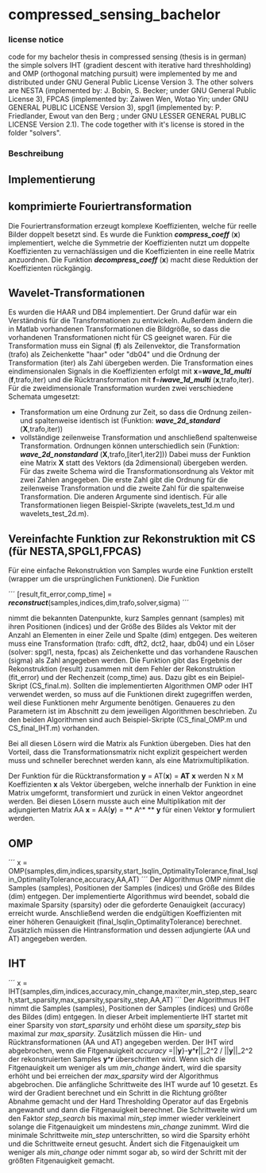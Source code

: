 # compressed_sensing_bachelor

### license notice

code for my bachelor thesis in compressed sensing (thesis is in german) 
the simple solvers IHT (gradient descent with iterative hard threshholding) and OMP (orthogonal matching pursuit) were implemented by me and distributed under GNU General Public License Version 3. 
The other solvers are NESTA (implemented by: J. Bobin, S. Becker; under GNU General Public License 3), FPCAS (implemented by: Zaiwen Wen, Wotao Yin; under GNU GENERAL PUBLIC LICENSE Version 3), spgl1 (implemented by: P. Friedlander, Ewout van den Berg ; under GNU LESSER GENERAL PUBLIC LICENSE Version 2.1). 
The code together with it's license is stored in the folder "solvers".

### Beschreibung

## Implementierung

## komprimierte Fouriertransformation
Die Fouriertransformation erzeugt komplexe Koeffizienten, welche für reelle Bilder doppelt besetzt sind. Es wurde die Funktion ***compress_coeff*** (**x**) implementiert, welche die Symmetrie der Koeffizienten nutzt um doppelte Koeffizienten zu vernachlässigen und die Koeffizienten in eine reelle Matrix anzuordnen. Die Funktion ***decompress_coeff*** (**x**) macht diese Reduktion der Koeffizienten rückgängig.

## Wavelet-Transformationen

Es wurden die HAAR und DB4 implementiert. Der Grund dafür war ein Verständnis für die Transformationen zu entwickeln. Außerdem ändern die in Matlab vorhandenen Transformationen die Bildgröße, so dass die vorhandenen Transformationen nicht für CS geeignet waren. Für die Transformation muss ein Signal (**f**) als Zeilenvektor, die Transformation (trafo) als Zeichenkette "haar" oder "db04" und die Ordnung der Transformation (iter) als Zahl übergeben werden. Die Transformation eines eindimensionalen Signals in die Koeffizienten erfolgt mit **x**=***wave_1d_multi*** (**f**,trafo,iter) und die Rücktransformation mit **f**=***iwave_1d_multi*** (**x**,trafo,iter). Für die zweidimensionale Transformation wurden zwei verschiedene Schemata umgesetzt:
- Transformation um eine Ordnung zur Zeit, so dass die Ordnung zeilen- und spaltenweise identisch ist (Funktion: ***wave_2d_standard*** (**X**,trafo,iter))
- vollständige zeilenweise Transformation und anschließend spaltenweise Transformation. Ordnungen können unterschiedlich sein (Funktion: ***wave_2d_nonstandard*** (**X**,trafo,[iter1,iter2]))
Dabei muss der Funktion eine Matrix **X** statt des Vektors (da 2dimensional) übergeben werden.
Für das zweite Schema wird die Transformationsordnung als Vektor mit zwei Zahlen angegeben. Die erste Zahl gibt die Ordnung für die zeilenweise Transformation und die zweite Zahl für die spaltenweise Transformation. Die anderen Argumente sind identisch.
Für alle Transformationen liegen Beispiel-Skripte (wavelets_test_1d.m und wavelets_test_2d.m).

## Vereinfachte Funktion zur Rekonstruktion mit CS (für NESTA,SPGL1,FPCAS)

Für eine einfache Rekonstruktion von Samples wurde eine Funktion erstellt (wrapper um die ursprünglichen Funktionen). Die Funktion

´´´
[result,fit_error,comp_time] = ***reconstruct***(samples,indices,dim,trafo,solver,sigma)
´´´

nimmt die bekannten Datenpunkte, kurz Samples gennant (samples) mit ihren Positionen (indices) und der Größe des Bildes als Vektor mit der Anzahl an Elementen in einer Zeile und Spalte (dim) entgegen. Des weiteren muss eine Transformation (trafo: cdft, dft2, dct2, haar, db04) und ein Löser (solver: spgl1, nesta, fpcas) als Zeichenkette und das vorhandene Rauschen (sigma) als Zahl angegeben werden. Die Funktion gibt das Ergebnis der Rekonstruktion (result) zusammen mit dem Fehler der Rekonstruktion (fit_error) und der Rechenzeit (comp_time) aus. Dazu gibt es ein Beipiel-Skript (CS_final.m). Sollten die implementierten Algorithmen OMP oder IHT verwendet werden, so muss auf die Funktionen direkt zugegriffen werden, weil diese Funktionen mehr Argumente benötigen. Genaueres zu den Parametern ist im Abschnitt zu dem jeweiligen Algorithmen beschrieben. Zu den beiden Algorithmen sind auch Beispiel-Skripte (CS_final_OMP.m und CS_final_IHT.m) vorhanden.

Bei all diesen Lösern wird die Matrix als Funktion übergeben. Dies hat den Vorteil, dass die Transformationsmatrix nicht explizit gespeichert werden muss und schneller berechnet werden kann, als eine Matrixmultiplikation.


Der Funktion für die Rücktransformation **y** = AT(**x**) = **AT** **x** werden N x M Koeffizienten **x** als Vektor übergeben, welche innerhalb der Funktion in eine Matrix umgeformt, transformiert und zurück in einen Vektor angeordnet werden.
Bei diesen Lösern musste auch eine Multiplikation mit der adjungierten Matrix AA **x** = AA(**y**) = ** A^* ** **y** für einen Vektor **y** formuliert werden.


## OMP

´´´
x = OMP(samples,dim,indices,sparsity,start_lsqlin_OptimalityTolerance,final_lsqlin_OptimalityTolerance,accuracy,AA,AT)
´´´
Der Algorithmus OMP nimmt die Samples (samples), Positionen der Samples (indices) und Größe des Bildes (dim) entgegen. Der implementierte Algorithmus wird beendet, sobald die maximale Sparsity (sparsity) oder die geforderte Genauigkeit (accuracy) erreicht wurde. Anschließend werden die endgültigen Koeffizienten mit einer höheren Genauigkeit (final_lsqlin_OptimalityTolerance) berechnet. Zusätzlich müssen die Hintransformation und dessen adjungierte (AA und AT) angegeben werden.

## IHT

´´´
x = IHT(samples,dim,indices,accuracy,min_change,maxiter,min_step,step_search,start_sparsity,max_sparsity,sparsity_step,AA,AT)
´´´
Der Algorithmus IHT nimmt die Samples (samples), Positionen der Samples (indices) und Größe des Bildes (dim) entgegen.
In dieser Arbeit implementierte IHT startet mit einer Sparsity von *start_sparsity* und erhöht diese um *sparsity_step* bis maximal zur *max_sparsity*. Zusätzlich müssen die Hin- und Rücktransformationen (AA und AT) angegeben werden.
Der IHT wird abgebrochen, wenn die Fitgenauigkeit *accuracy* =||**y**}-**y^r**||_2^2 / ||**y**||_2^2 der rekonstruierten Samples **y^r** überschritten wird. Wenn sich die Fitgenauigkeit um weniger als um *min_change* ändert, wird die sparsity erhöht und bei erreichen der *max_sparsity* wird der Algorithmus abgebrochen.
Die anfängliche Schrittweite des IHT wurde auf 10 gesetzt. Es wird der Gradient berechnet und ein Schritt in die Richtung größter Abnahme gemacht und der Hard Thresholding Operator auf das Ergebnis angewandt und dann die Fitgenauigkeit berechnet. Die Schrittweite wird um den Faktor *step_search* bis maximal *min_step* immer wieder verkleinert solange die Fitgenauigkeit um mindestens *min_change* zunimmt. Wird die minimale Schrittweite *min_step* unterschritten, so wird die Sparsity erhöht und die Schrittweite erneut gesucht. Ändert sich die Fitgenauigkeit um weniger als *min_change* oder nimmt sogar ab, so wird der Schritt mit der größten Fitgenauigkeit gemacht.
